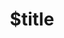 ---
title: $title
second_title: Aspose.Email per riferimento all'API .NET
description: $description
type: docs
weight: $weight
url: /it/net/$ref/
---